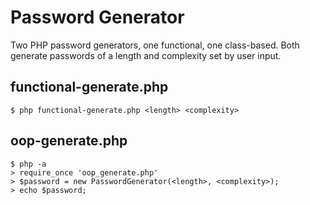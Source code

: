 # Password Generator

Two PHP password generators, one functional, one class-based. Both generate passwords of a length and complexity set by user input.

## functional-generate.php

`$ php functional-generate.php <length> <complexity>`

## oop-generate.php

```
$ php -a
> require_once 'oop_generate.php'
> $password = new PasswordGenerator(<length>, <complexity>);
> echo $password;
```

